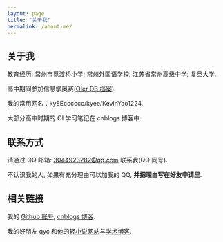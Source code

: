 ```yaml
---
layout: page
title: "关于我"
permalink: /about-me/
---
```


## 关于我

教育经历: 常州市觅渡桥小学; 常州外国语学校; 江苏省常州高级中学; 复旦大学.

高中期间参加信息学奥赛([OIer DB 档案](https://oier.baoshuo.dev/oier/85664)).

我的常用网名：kyEEcccccc/kyee/KevinYao1224.

大部分高中时期的 OI 学习笔记在 cnblogs 博客中.

## 联系方式

请通过 QQ 邮箱: 3044923282@qq.com 联系我(QQ 同号).

不认识我的人, 如果有充分理由可以加我的 QQ, **并把理由写在好友申请里**.

## 相关链接

我的 [Github 账号](https://github.com/KevinYao1224), [cnblogs 博客](https://www.cnblogs.com/kyeecccccc).

我的好朋友 qyc 和他的[轻小说网站](https://qiu-yucheng.github.io/)与[学术博客](https://shanlunjiajian.github.io/).
